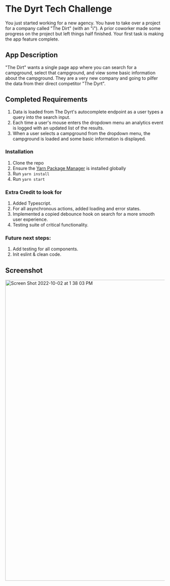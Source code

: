 # The Dyrt Tech Challenge

You just started working for a new agency. You have to take over a project for a company called "The Dirt" (with an "i"). A prior coworker made some progress on the project but left things half finished. Your first task is making the app feature complete.

## App Description

"The Dirt" wants a single page app where you can search for a campground, select that campground, and view some basic information about the campground. They are a very new company and going to pilfer the data from their direct competitor "The Dyrt".

## Completed Requirements

1. Data is loaded from The Dyrt's autocomplete endpoint as a user types a query into the search input.
2. Each time a user's mouse enters the dropdown menu an analytics event is logged with an updated list of the results.
3. When a user selects a campground from the dropdown menu, the campground is loaded and some basic information is displayed.

### Installation

1. Clone the repo
2. Ensure the [Yarn Package Manager](https://yarnpkg.com/getting-started) is installed globally
3. Run `yarn install`
4. Run `yarn start`

### Extra Credit to look for

1. Added Typescript.
2. For all asynchronous actions, added loading and error states.
3. Implemented a copied debounce hook on search for a more smooth user experience. 
4. Testing suite of critical functionality.

### Future next steps:

1. Add testing for all components.
2. Init eslint & clean code.

## Screenshot
<img width="948" alt="Screen Shot 2022-10-02 at 1 38 03 PM" src="https://user-images.githubusercontent.com/28467245/193472991-714a526b-00f8-4a58-9f11-e22a891e3028.png">
